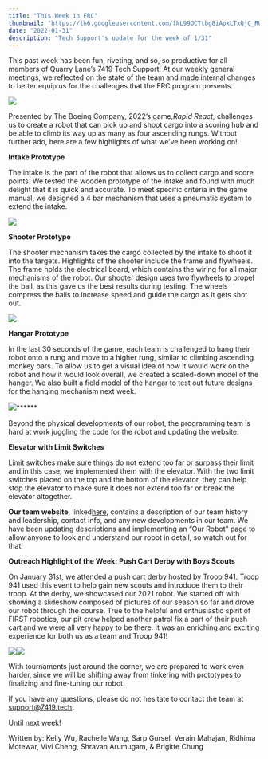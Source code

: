 ```yaml
---
title: "This Week in FRC"
thumbnail: "https://lh6.googleusercontent.com/fNL99OCTtbg8iApxLTxQjC_RUBP-ONOdyLFTDDixIah3Y7Y4hhX_LZ9Msyo4R5cbrjKNyQvTfYRvKrcilDp7sdgmhbCi6lI8V1HJSBiRkVFYxvw8pz6C670WdEloymADgAvrZocM"
date: "2022-01-31"
description: "Tech Support's update for the week of 1/31"
---
```


This past week has been fun, riveting, and so, so productive for all members of Quarry Lane’s 7419 Tech Support! At our weekly general meetings, we reflected on the state of the team and made internal changes to better equip us for the challenges that the FRC program presents.

![](https://lh6.googleusercontent.com/fNL99OCTtbg8iApxLTxQjC_RUBP-ONOdyLFTDDixIah3Y7Y4hhX_LZ9Msyo4R5cbrjKNyQvTfYRvKrcilDp7sdgmhbCi6lI8V1HJSBiRkVFYxvw8pz6C670WdEloymADgAvrZocM)

Presented by The Boeing Company, 2022’s game,_Rapid React,_ challenges us to create a robot that can pick up and shoot cargo into a scoring hub and be able to climb its way up as many as four ascending rungs. Without further ado, here are a few highlights of what we’ve been working on!

  
**Intake Prototype**

The intake is the part of the robot that allows us to collect cargo and score points. We tested the wooden prototype of the intake and found with much delight that it is quick and accurate. To meet specific criteria in the game manual, we designed a 4 bar mechanism that uses a pneumatic system to extend the intake.

  


![](https://lh4.googleusercontent.com/OOQJLIKLgRB8SPUq7U7-j_rrwSLnbKAsoVnoaxkg8Zmyyl2w6ZwVE1OAEyqo7VD0AeUQTFn57i0fhr7UNGSE1cglY3zAyBt3x0-jJsV6IVezUaMTTskaHuZe_51bMasTxqy0yJ1m)

**Shooter Prototype**

The shooter mechanism takes the cargo collected by the intake to shoot it into the targets. Highlights of the shooter include the frame and flywheels. The frame holds the electrical board, which contains the wiring for all major mechanisms of the robot. Our shooter design uses two flywheels to propel the ball, as this gave us the best results during testing. The wheels compress the balls to increase speed and guide the cargo as it gets shot out.

![](https://lh6.googleusercontent.com/ETbJdMQaUC08LrlSj2TBddR0JN76EeT5fzYt4XQK1Idq9UccHD0vBE-xmn10i5sBe6oGLT6kkwCMtPOXOAhkwDft3kF1bhymmdx7pAf_qL7IdljdweWtgql5LAvq27FXGxA8pBHh)

  
  
  
  
  
  


**Hangar Prototype**

In the last 30 seconds of the game, each team is challenged to hang their robot onto a rung and move to a higher rung, similar to climbing ascending monkey bars. To allow us to get a visual idea of how it would work on the robot and how it would look overall, we created a scaled-down model of the hanger. We also built a field model of the hangar to test out future designs for the hanging mechanism next week.

![](https://lh3.googleusercontent.com/aKC1C-iZXgbYWHeVGyUIMkAameQIfzlvssKDJanzEdv_z-7BwQzzXd6AFTatdC4FQArWK4ATZU8IrCw8ildTDO7aGJzYDgZ5J3Hr7Fnpa3UjsPQb9t6ltRawcocxSwhOr5KvzH7y)******

Beyond the physical developments of our robot, the programming team is hard at work juggling the code for the robot and updating the website.

**Elevator with Limit Switches**

Limit switches make sure things do not extend too far or surpass their limit and in this case, we implemented them with the elevator. With the two limit switches placed on the top and the bottom of the elevator, they can help stop the elevator to make sure it does not extend too far or break the elevator altogether.

**Our team website**, linked[here](https://www.7419.tech), contains a description of our team history and leadership, contact info, and any new developments in our team. We have been updating descriptions and implementing an “Our Robot” page to allow anyone to look and understand our robot in detail, so watch out for that!

  


**Outreach Highlight of the Week: Push Cart Derby with Boys Scouts**

On January 31st, we attended a push cart derby hosted by Troop 941. Troop 941 used this event to help gain new scouts and introduce them to their troop. At the derby, we showcased our 2021 robot. We started off with showing a slideshow composed of pictures of our season so far and drove our robot through the course. True to the helpful and enthusiastic spirit of FIRST robotics, our pit crew helped another patrol fix a part of their push cart and we were all very happy to be there. It was an enriching and exciting experience for both us as a team and Troop 941!

![](https://lh4.googleusercontent.com/IC1X-2CCiKTeyGvhOPl_-YzkFikaoTNjwjtdVZt15Kwq5ibvQlZSr4gvAyMxNW4bYbTVvTdfW-W0awABAH7snYmP8oZbvlqzrIhzifr_chIHiSGPW7eco3PQ0c_xW62vlHwpxkS-)![](https://lh4.googleusercontent.com/D0rJHXX3ZwGPfoXVL0RHlwe1MOiQC1qXPhmxs2OMdeo-yLHdDyR9xVwDk-52XFISlqs_tjNe5oQE3nSz9oV2lmtTd0SIhqFQ-zYLzKTNbd_U-918CeUqhYxRKzDL9EiWBatvnlPP)

  


With tournaments just around the corner, we are prepared to work even harder, since we will be shifting away from tinkering with prototypes to finalizing and fine-tuning our robot.

If you have any questions, please do not hesitate to contact the team at [support@7419.tech](mailto:support@7419.tech).

Until next week!

  


Written by: Kelly Wu, Rachelle Wang, Sarp Gursel, Verain Mahajan, Ridhima Motewar, Vivi Cheng, Shravan Arumugam, & Brigitte Chung

  
  
